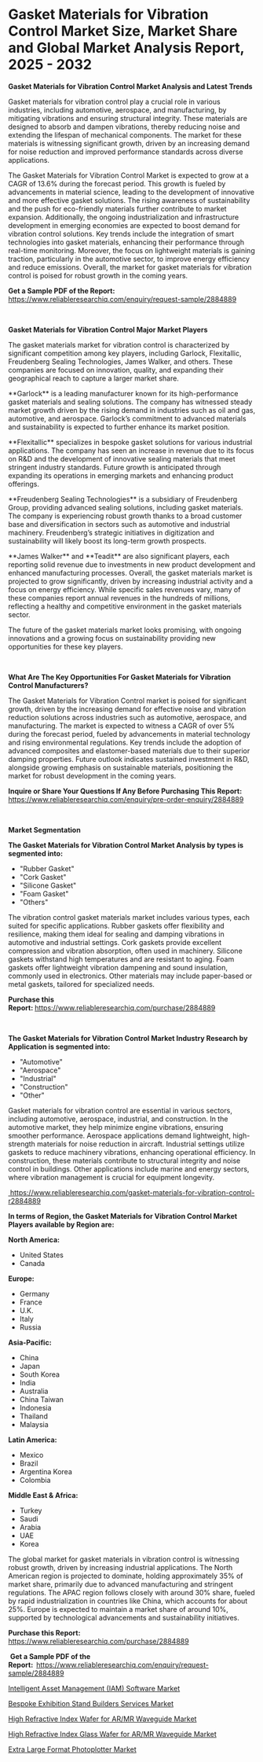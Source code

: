 <p><h1>Gasket Materials for Vibration Control Market Size, Market Share and Global Market Analysis Report, 2025 - 2032</h1></p><p><strong>Gasket Materials for Vibration Control Market Analysis and Latest Trends</strong></p>
<p><p>Gasket materials for vibration control play a crucial role in various industries, including automotive, aerospace, and manufacturing, by mitigating vibrations and ensuring structural integrity. These materials are designed to absorb and dampen vibrations, thereby reducing noise and extending the lifespan of mechanical components. The market for these materials is witnessing significant growth, driven by an increasing demand for noise reduction and improved performance standards across diverse applications.</p><p>The Gasket Materials for Vibration Control Market is expected to grow at a CAGR of 13.6% during the forecast period. This growth is fueled by advancements in material science, leading to the development of innovative and more effective gasket solutions. The rising awareness of sustainability and the push for eco-friendly materials further contribute to market expansion. Additionally, the ongoing industrialization and infrastructure development in emerging economies are expected to boost demand for vibration control solutions. Key trends include the integration of smart technologies into gasket materials, enhancing their performance through real-time monitoring. Moreover, the focus on lightweight materials is gaining traction, particularly in the automotive sector, to improve energy efficiency and reduce emissions. Overall, the market for gasket materials for vibration control is poised for robust growth in the coming years.</p></p>
<p><strong>Get a Sample PDF of the Report:&nbsp;</strong> <a href="https://www.reliableresearchiq.com/enquiry/request-sample/2884889?utm_campaign=1159&utm_medium=2&utm_source=Github&utm_content=ia&utm_term=13032025&utm_id=gasket-materials-for-vibration-control">https://www.reliableresearchiq.com/enquiry/request-sample/2884889</a></p>
<p>&nbsp;</p>
<p><strong>Gasket Materials for Vibration Control Major Market Players</strong></p>
<p><p>The gasket materials market for vibration control is characterized by significant competition among key players, including Garlock, Flexitallic, Freudenberg Sealing Technologies, James Walker, and others. These companies are focused on innovation, quality, and expanding their geographical reach to capture a larger market share.</p><p>**Garlock** is a leading manufacturer known for its high-performance gasket materials and sealing solutions. The company has witnessed steady market growth driven by the rising demand in industries such as oil and gas, automotive, and aerospace. Garlock’s commitment to advanced materials and sustainability is expected to further enhance its market position.</p><p>**Flexitallic** specializes in bespoke gasket solutions for various industrial applications. The company has seen an increase in revenue due to its focus on R&D and the development of innovative sealing materials that meet stringent industry standards. Future growth is anticipated through expanding its operations in emerging markets and enhancing product offerings.</p><p>**Freudenberg Sealing Technologies** is a subsidiary of Freudenberg Group, providing advanced sealing solutions, including gasket materials. The company is experiencing robust growth thanks to a broad customer base and diversification in sectors such as automotive and industrial machinery. Freudenberg’s strategic initiatives in digitization and sustainability will likely boost its long-term growth prospects.</p><p>**James Walker** and **Teadit** are also significant players, each reporting solid revenue due to investments in new product development and enhanced manufacturing processes. Overall, the gasket materials market is projected to grow significantly, driven by increasing industrial activity and a focus on energy efficiency. While specific sales revenues vary, many of these companies report annual revenues in the hundreds of millions, reflecting a healthy and competitive environment in the gasket materials sector. </p><p>The future of the gasket materials market looks promising, with ongoing innovations and a growing focus on sustainability providing new opportunities for these key players.</p></p>
<p>&nbsp;</p>
<p><strong>What Are The Key Opportunities For Gasket Materials for Vibration Control Manufacturers?</strong></p>
<p><p>The Gasket Materials for Vibration Control market is poised for significant growth, driven by the increasing demand for effective noise and vibration reduction solutions across industries such as automotive, aerospace, and manufacturing. The market is expected to witness a CAGR of over 5% during the forecast period, fueled by advancements in material technology and rising environmental regulations. Key trends include the adoption of advanced composites and elastomer-based materials due to their superior damping properties. Future outlook indicates sustained investment in R&D, alongside growing emphasis on sustainable materials, positioning the market for robust development in the coming years.</p></p>
<p><strong>Inquire or Share Your Questions If Any Before Purchasing This Report:</strong> <a href="https://www.reliableresearchiq.com/enquiry/pre-order-enquiry/2884889?utm_campaign=1159&utm_medium=2&utm_source=Github&utm_content=ia&utm_term=13032025&utm_id=gasket-materials-for-vibration-control">https://www.reliableresearchiq.com/enquiry/pre-order-enquiry/2884889</a></p>
<p>&nbsp;</p>
<p><strong>Market Segmentation</strong></p>
<p><strong>The Gasket Materials for Vibration Control Market Analysis by types is segmented into:</strong></p>
<p><ul><li>"Rubber Gasket"</li><li>"Cork Gasket"</li><li>"Silicone Gasket"</li><li>"Foam Gasket"</li><li>"Others"</li></ul></p>
<p><p>The vibration control gasket materials market includes various types, each suited for specific applications. Rubber gaskets offer flexibility and resilience, making them ideal for sealing and damping vibrations in automotive and industrial settings. Cork gaskets provide excellent compression and vibration absorption, often used in machinery. Silicone gaskets withstand high temperatures and are resistant to aging. Foam gaskets offer lightweight vibration dampening and sound insulation, commonly used in electronics. Other materials may include paper-based or metal gaskets, tailored for specialized needs.</p></p>
<p><strong>Purchase this Report:&nbsp;</strong><a href="https://www.reliableresearchiq.com/purchase/2884889?utm_campaign=1159&utm_medium=2&utm_source=Github&utm_content=ia&utm_term=13032025&utm_id=gasket-materials-for-vibration-control">https://www.reliableresearchiq.com/purchase/2884889</a></p>
<p>&nbsp;</p>
<p><strong>The Gasket Materials for Vibration Control Market Industry Research by Application is segmented into:</strong></p>
<p><ul><li>"Automotive"</li><li>"Aerospace"</li><li>"Industrial"</li><li>"Construction"</li><li>"Other"</li></ul></p>
<p><p>Gasket materials for vibration control are essential in various sectors, including automotive, aerospace, industrial, and construction. In the automotive market, they help minimize engine vibrations, ensuring smoother performance. Aerospace applications demand lightweight, high-strength materials for noise reduction in aircraft. Industrial settings utilize gaskets to reduce machinery vibrations, enhancing operational efficiency. In construction, these materials contribute to structural integrity and noise control in buildings. Other applications include marine and energy sectors, where vibration management is crucial for equipment longevity.</p></p>
<p><a href="https://www.reliableresearchiq.com/gasket-materials-for-vibration-control-r2884889?utm_campaign=1159&utm_medium=2&utm_source=Github&utm_content=ia&utm_term=13032025&utm_id=gasket-materials-for-vibration-control">&nbsp;https://www.reliableresearchiq.com/gasket-materials-for-vibration-control-r2884889</a></p>
<p><strong>In terms of Region, the Gasket Materials for Vibration Control Market Players available by Region are:</strong></p>
<p>
    <p> <strong> North America: </strong>
        <ul>
            <li>United States</li>
            <li>Canada</li>
        </ul>
        </p> 
    <p> <strong> Europe: </strong>
        <ul>
            <li>Germany</li>
            <li>France</li>
            <li>U.K.</li>
            <li>Italy</li>
            <li>Russia</li>
        </ul>
        </p> 
    <p> <strong> Asia-Pacific: </strong>
        <ul>
            <li>China</li>
            <li>Japan</li>
            <li>South Korea</li>
            <li>India</li>
            <li>Australia</li>
            <li>China Taiwan</li>
            <li>Indonesia</li>
            <li>Thailand</li>
            <li>Malaysia</li>
        </ul>
        </p> 
    <p> <strong> Latin America: </strong>
        <ul>
            <li>Mexico</li>
            <li>Brazil</li>
            <li>Argentina Korea</li>
            <li>Colombia</li>
        </ul>
        </p> 
    <p> <strong> Middle East & Africa: </strong>
        <ul>
            <li>Turkey</li>
            <li>Saudi</li>
            <li>Arabia</li>
            <li>UAE</li>
            <li>Korea</li>
        </ul>
    </p>
    </p>
<p><p>The global market for gasket materials in vibration control is witnessing robust growth, driven by increasing industrial applications. The North American region is projected to dominate, holding approximately 35% of market share, primarily due to advanced manufacturing and stringent regulations. The APAC region follows closely with around 30% share, fueled by rapid industrialization in countries like China, which accounts for about 25%. Europe is expected to maintain a market share of around 10%, supported by technological advancements and sustainability initiatives.</p></p>
<p><strong>Purchase this Report: </strong><a href="https://www.reliableresearchiq.com/purchase/2884889?utm_campaign=1159&utm_medium=2&utm_source=Github&utm_content=ia&utm_term=13032025&utm_id=gasket-materials-for-vibration-control">https://www.reliableresearchiq.com/purchase/2884889</a></p>
<p>&nbsp;<strong>Get a Sample PDF of the Report:&nbsp;&nbsp;</strong><a href="https://www.reliableresearchiq.com/enquiry/request-sample/2884889?utm_campaign=1159&utm_medium=2&utm_source=Github&utm_content=ia&utm_term=13032025&utm_id=gasket-materials-for-vibration-control">https://www.reliableresearchiq.com/enquiry/request-sample/2884889</a></p>
<p><strong></strong></p>
<p><p><a href="https://github.com/sarialahipff/Market-Research-Report-List-1/blob/main/intelligent-asset-management-iam-software-market.md?utm_campaign=1159&utm_medium=2&utm_source=Github&utm_content=ia&utm_term=13032025&utm_id=gasket-materials-for-vibration-control">Intelligent Asset Management (IAM) Software Market</a></p><p><a href="https://github.com/rwanjamiul/Market-Research-Report-List-1/blob/main/bespoke-exhibition-stand-builders-services-market.md?utm_campaign=1159&utm_medium=2&utm_source=Github&utm_content=ia&utm_term=13032025&utm_id=gasket-materials-for-vibration-control">Bespoke Exhibition Stand Builders Services Market</a></p><p><a href="https://github.com/gorbaicodaro/Market-Research-Report-List-1/blob/main/high-refractive-index-wafer-for-armr-waveguide-market.md?utm_campaign=1159&utm_medium=2&utm_source=Github&utm_content=ia&utm_term=13032025&utm_id=gasket-materials-for-vibration-control">High Refractive Index Wafer for AR/MR Waveguide Market</a></p><p><a href="https://github.com/tamerlgwilt/Market-Research-Report-List-1/blob/main/high-refractive-index-glass-wafer-for-armr-waveguide-market.md?utm_campaign=1159&utm_medium=2&utm_source=Github&utm_content=ia&utm_term=13032025&utm_id=gasket-materials-for-vibration-control">High Refractive Index Glass Wafer for AR/MR Waveguide Market</a></p><p><a href="https://github.com/edderkoliso1/Market-Research-Report-List-1/blob/main/extra-large-format-photoplotter-market.md?utm_campaign=1159&utm_medium=2&utm_source=Github&utm_content=ia&utm_term=13032025&utm_id=gasket-materials-for-vibration-control">Extra Large Format Photoplotter Market</a></p></p>